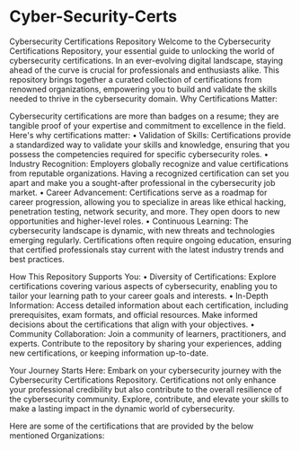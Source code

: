 # Cyber-Security-Certs
Cybersecurity Certifications Repository
Welcome to the Cybersecurity Certifications Repository, your essential guide to unlocking the world of cybersecurity certifications. In an ever-evolving digital landscape, staying ahead of the curve is crucial for professionals and enthusiasts alike. This repository brings together a curated collection of certifications from renowned organizations, empowering you to build and validate the skills needed to thrive in the cybersecurity domain.
Why Certifications Matter:

Cybersecurity certifications are more than badges on a resume; they are tangible proof of your expertise and commitment to excellence in the field. Here's why certifications matter:
•	Validation of Skills: Certifications provide a standardized way to validate your skills and knowledge, ensuring that you possess the competencies required for specific cybersecurity roles.
•	Industry Recognition: Employers globally recognize and value certifications from reputable organizations. Having a recognized certification can set you apart and make you a sought-after professional in the cybersecurity job market.
•	Career Advancement: Certifications serve as a roadmap for career progression, allowing you to specialize in areas like ethical hacking, penetration testing, network security, and more. They open doors to new opportunities and higher-level roles.
•	Continuous Learning: The cybersecurity landscape is dynamic, with new threats and technologies emerging regularly. Certifications often require ongoing education, ensuring that certified professionals stay current with the latest industry trends and best practices.

How This Repository Supports You:
•	Diversity of Certifications: Explore certifications covering various aspects of cybersecurity, enabling you to tailor your learning path to your career goals and interests.
•	In-Depth Information: Access detailed information about each certification, including prerequisites, exam formats, and official resources. Make informed decisions about the certifications that align with your objectives.
•	Community Collaboration: Join a community of learners, practitioners, and experts. Contribute to the repository by sharing your experiences, adding new certifications, or keeping information up-to-date.

Your Journey Starts Here:
Embark on your cybersecurity journey with the Cybersecurity Certifications Repository. Certifications not only enhance your professional credibility but also contribute to the overall resilience of the cybersecurity community. Explore, contribute, and elevate your skills to make a lasting impact in the dynamic world of cybersecurity.

Here are some of the certifications that are provided by the below mentioned Organizations:


